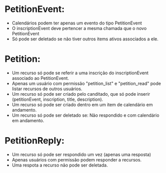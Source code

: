 <!-- @format -->

# PetitionEvent:

- Calendários podem ter apenas um evento do tipo PetitionEvent
- O inscriptionEvent deve pertencer a mesma chamada que o novo PetitionEvent
- Só pode ser deletado se não tiver outros items ativos associados a ele.

# Petition:

- Um recurso só pode se referir a uma inscrição do inscriptionEvent associado ao PetitionEvent.
- Apenas um usuário com permissão "petition_list" e "petition_read" pode listar recursos de outros usuários.
- Um recurso só pode ser criado pelo canditado, que só pode inserir (petitionEvent, inscription, title, description).
- Um recurso só pode ser criado dentro em um item de calendário em andamento.
- Um recurso só pode ser deletado se: Não respondido e com calendário em andamento.

# PetitionReply:

- Um recurso só pode ser respondido um vez (apenas uma resposta)
- Apenas usuários com permissão podem responder a recursos.
- Uma respota a recurso não pode ser deletada.
